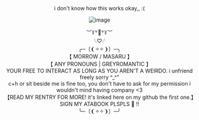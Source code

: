 <div align="center">i don't know how this works okay,, :(
  
  ![image](https://github.com/fatalday/fatalday/assets/111879755/260fe18c-ece8-4323-9bf6-9c5fc63e27d5)
<div align="center">︶꒦꒷🍭꒷꒦︶

<div align="center">𓆩♡𓆪
  
<div align="center">  ╭─〔❨✧✧❩〕─╮
<div align="center">【 MORROW / MASARU 】
<div align="center">【 ANY PRONOUNS | GREYROMANTIC 】
<div align="center">YOUR FREE TO INTERACT AS LONG AS YOU AREN'T A WEIRDO. i unfriend freely sorry ^_^"
  <div align="center">c+h or sit beside me is fine too, you don't have to ask for my permission i wouldn't mind having company <3
<div align="center">【READ MY RENTRY FOR MORE! it's linked here on my github the first one.】
  <div align="center">SIGN MY ATABOOK PLSPLS 🙏 !!
<div align="center">╰─〔❨✧✧❩〕─╯
